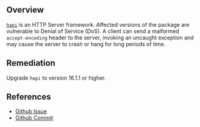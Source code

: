 ## Overview
[`hapi`](https://www.npmjs.com/package/hapi) is an HTTP Server framework.
Affected versions of the package are vulnerable to Denial of Service (DoS). A client can send a malformed `accept-encoding` header to the server, invoking an uncaught exception and may cause the server to crash or hang for long periods of time.

## Remediation
Upgrade `hapi` to version 16.1.1 or higher.

## References
- [Github Issue](https://github.com/hapijs/hapi/issues/3466)
- [Github Commit](https://github.com/hapijs/hapi/commit/770cc7bad15122f796d938738b7c05b66d2f4b7f)
